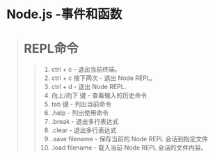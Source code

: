 # Node.js -事件和函数
> # REPL命令
>>1. ctrl + c - 退出当前终端。
>>2. ctrl + c 按下两次 - 退出 Node REPL。
>>3. ctrl + d - 退出 Node REPL.
>>4. 向上/向下 键 - 查看输入的历史命令
>>5. tab 键 - 列出当前命令
>>6. .help - 列出使用命令
>>7. .break - 退出多行表达式
>>8. .clear - 退出多行表达式
>>9. .save filename - 保存当前的 Node REPL 会话到指定文件
>>10. .load filename - 载入当前 Node REPL 会话的文件内容。
